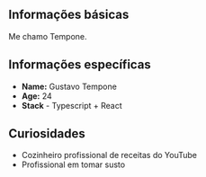 ## Informações básicas

Me chamo Tempone. 

## Informações específicas

* **Name:** Gustavo Tempone 
* **Age:** 24 
* **Stack** - Typescript + React

## Curiosidades 

* Cozinheiro profissional de receitas do YouTube
* Profissional em tomar susto

